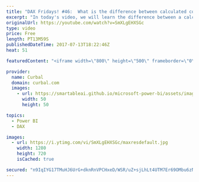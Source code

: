 ```yaml
---
title: "DAX Fridays! #46:  What is the difference between calculated column and measure in Power BI?"
excerpt: "In today's video, we will learn the difference between a calculated column and a calculated measure. Enjoy!  EXCEL SURVEY: https://1drv.ms/xs/s!Ar8CDNp8cGTcgjaHonN82T8I1jQT  PREVIOUS VIDEO: https://www.youtube.com/watch?v=q9WZTNqjlKI NEXT VIDEO: https://youtu.be/9M1V_m-oEzc   Looking for a download file?"
originalUrl: https://youtube.com/watch?v=SmXLgEHXSGc
type: video
price: Free
length: PT13M59S
publishedDateTime: 2017-07-13T18:22:46Z
heat: 51

featuredContent: "<iframe width=\"800\" height=\"500\" frameborder=\"0\" src=\"https://www.youtube.com/embed/SmXLgEHXSGc\" allow=\"accelerometer; autoplay; encrypted-media; gyroscope; picture-in-picture\" allowfullscreen></iframe>"

provider:
  name: Curbal
  domain: curbal.com
  images:
    - url: https://smartableai.github.io/microsoft-power-bi/assets/images/organizations/curbal.com-50x50.jpg
      width: 50
      height: 50

topics:
  - Power BI
  - DAX

images:
  - url: https://i.ytimg.com/vi/SmXLgEHXSGc/maxresdefault.jpg
    width: 1280
    height: 720
    isCached: true

secured: "n9IqIYG17TMuHJ6UrG+dknRnVPCHxeD/WSR/uZ+sjLhLt4UTM7Er69OMbu6zN6vRcAkfgqu2PkJlTNgPn/r0BpcXRBK9j9Cj8nc4Wltp/2gwiyNBuu5umQcI0uUgERCpTQ4dw+lgyAotavbUbdAZG/qJ9e42BlmFwzbi5c0DNIOP+XUO8XosgCh5xuab9RPJgS3AKVn5EB4ray78BCPUdSsN2/eed9RA52qacNJUcbnHhWje+RWWZHllBqnxyh6lnhCNdGXN3e40gifoKT0oLpk7OD2yFgeGzPavqmSMbqoG1iYBo357DQXN4vJU+AA2BCXlJrJB94VZ+XhkFL7LUQZi2/eJZub/9WrjV1fNGwSwgrAmU4MUFhSi+7jOniGnyiGv94DOt7CrFhG3JeEzDN0vQGfaSyUP1gmKU3xV5EI=;uEk8y2TdXoaHfEnHObNqJw=="
---
```


